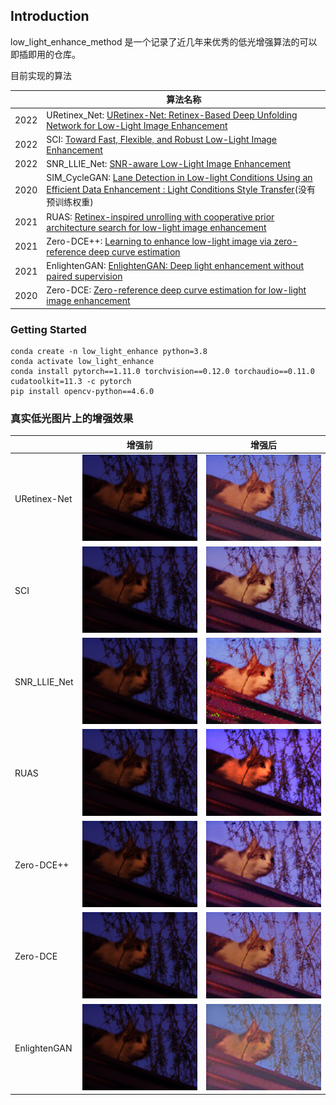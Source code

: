 ## Introduction

low_light_enhance_method 是一个记录了近几年来优秀的低光增强算法的可以即插即用的仓库。

目前实现的算法

|      | 算法名称                                                                                                                                                                    |
|------|-------------------------------------------------------------------------------------------------------------------------------------------------------------------------|
| 2022 | URetinex_Net: [ URetinex-Net: Retinex-Based Deep Unfolding Network for Low-Light Image Enhancement](enhance_model/zero_dce/README.md)                                       |
| 2022 | SCI: [Toward Fast, Flexible, and Robust Low-Light Image Enhancement](enhance_model/zero_dce/README.md)                                                      |
| 2022 | SNR_LLIE_Net: [SNR-aware Low-Light Image Enhancement](enhance_model/zero_dce/README.md)                                                                                     |
| 2020 | SIM_CycleGAN: [Lane Detection in Low-light Conditions Using an Efficient Data Enhancement : Light Conditions Style Transfer](https://arxiv.org/abs/2002.01177)(没有预训练权重) |
| 2021 | RUAS: [Retinex-inspired unrolling with cooperative prior architecture search for low-light image enhancement](model/RUAS/README.md)                                     |
| 2021 | Zero-DCE++: [	Learning to enhance low-light image via zero-reference deep curve estimation](enhance_model/zero_dce/README.md)                                              |
| 2021 | EnlightenGAN: [EnlightenGAN: Deep light enhancement without paired supervision](enhance_model/zero_dce/README.md)                                                           |
| 2020 | Zero-DCE: [Zero-reference deep curve estimation for low-light image enhancement](enhance_model/zero_dce/README.md)                                                                                                                                                              |

### Getting Started

```
conda create -n low_light_enhance python=3.8
conda activate low_light_enhance
conda install pytorch==1.11.0 torchvision==0.12.0 torchaudio==0.11.0 cudatoolkit=11.3 -c pytorch
pip install opencv-python==4.6.0
```


### 真实低光图片上的增强效果

|     | 增强前 | 增强后                                    |
|-----|-----|----------------------------------------|
|URetinex-Net |  ![](demo/inputs/cat.jpg)   | ![](demo/outputs/URetinex_Net/cat.jpg) |
|SCI    |  ![](demo/inputs/cat.jpg)   | ![](demo/outputs/SCI/cat.jpg)         |
|SNR_LLIE_Net |![](demo/inputs/cat.jpg)  | ![](demo/outputs/SNR_LLIE_Net/cat.jpg) |
|RUAS   |  ![](demo/inputs/cat.jpg)| ![](demo/outputs/RUAS/cat.jpg)          |
|Zero-DCE++|  ![](demo/inputs/cat.jpg) | ![](demo/outputs/ZeroDceP/cat.jpg)          |
|Zero-DCE|  ![](demo/inputs/cat.jpg) | ![](demo/outputs/ZeroDCE/cat.jpg)          |
|EnlightenGAN |  ![](demo/inputs/cat.jpg) | ![](demo/outputs/EnlightenGAN/cat.jpg)|




